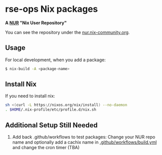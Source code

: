 # rse-ops Nix packages

**A [NUR](https://github.com/nix-community/NUR) "Nix User Repository"**

You can see the repository under the [nur.nix-community.org](https://nur.nix-community.org/repos/rseops/).

## Usage

For local development, when you add a package:

```bash
$ nix-build -A <package-name>
```

## Install Nix

If you need to install nix:

```bash
sh <(curl -L https://nixos.org/nix/install) --no-daemon
. $HOME/.nix-profile/etc/profile.d/nix.sh
```

## Additional Setup Still Needed

1. Add back .github/workflows to test packages: Change your NUR repo name and optionally add a cachix name in [.github/workflows/build.yml](./.github/workflows/build.yml) and change the cron timer (TBA)


<!-- Remove this if you don't use github actions
![Build and populate cache](https://github.com/<YOUR-GITHUB-USER>/nur-packages/workflows/Build%20and%20populate%20cache/badge.svg)
[![Cachix Cache](https://img.shields.io/badge/cachix-<YOUR_CACHIX_CACHE_NAME>-blue.svg)](https://<YOUR_CACHIX_CACHE_NAME>.cachix.org)-->

